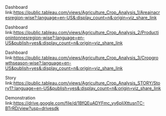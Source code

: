 Dashboard link:https://public.tableau.com/views/Agriculture_Crop_Analysis_1/Areainacresregion-wise?:language=en-US&:display_count=n&:origin=viz_share_link

Dashboard link:https://public.tableau.com/views/Agriculture_Crop_Analysis_2/Productionintonnesregion-wise?:language=en-US&publish=yes&:display_count=n&:origin=viz_share_link

Dashboard link:https://public.tableau.com/views/Agriculture_Crop_Analysis_3/Cropgrowthseason-wise?:language=en-US&publish=yes&:display_count=n&:origin=viz_share_link

Story link:https://public.tableau.com/views/Agriculture_Crop_Analysis_STORY/Story1?:language=en-US&publish=yes&:display_count=n&:origin=viz_share_link

Demonstration link:https://drive.google.com/file/d/1BfQEuADYFmc_yv6pljXttusnTC-BTrRD/view?usp=drivesdk
